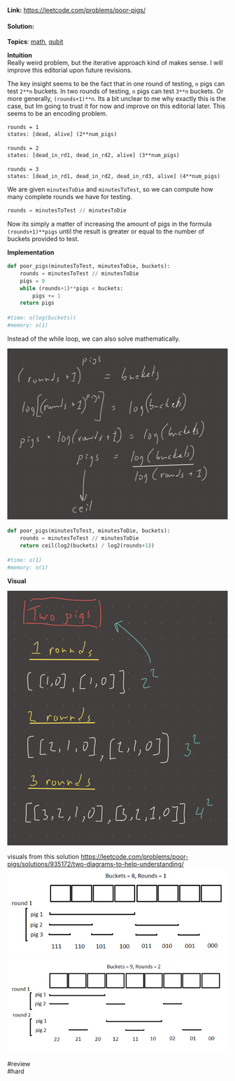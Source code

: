   
**Link:** https://leetcode.com/problems/poor-pigs/  
#### Solution:  
  
**Topics**: [math](math.md), [qubit](qubit.md)  
  
**Intuition**  
Really weird problem, but the iterative approach kind of makes sense. I will improve this editorial upon future revisions.  
  
The key insight seems to be the fact that in one round of testing, `n` pigs can test `2**n` buckets. In two rounds of testing, `n` pigs can test `3**n` buckets. Or more generally, `(rounds+1)**n`. Its a bit unclear to me why exactly this is the case, but Im going to trust it for now and improve on this editorial later. This seems to be an encoding problem.  
  
```  
rounds = 1  
states: [dead, alive] (2**num_pigs)  
  
rounds = 2  
states: [dead_in_rd1, dead_in_rd2, alive] (3**num_pigs)  
  
rounds = 3  
states: [dead_in_rd1, dead_in_rd2, dead_in_rd3, alive] (4**num_pigs)  
```  
  
We are given `minutesToDie` and `minutesToTest`, so we can compute how many complete rounds we have for testing.   
  
```python  
rounds = minutesToTest // minutesToDie  
```  
  
Now its simply a matter of increasing the amount of pigs in the formula `(rounds+1)**pigs` until the result is greater or equal to the number of buckets provided to test.  
  
**Implementation**  
```python  
def poor_pigs(minutesToTest, minutesToDie, buckets):  
	rounds = minutesToTest // minutesToDie  
	pigs = 0  
	while (rounds+1)**pigs < buckets:  
		pigs += 1  
	return pigs  
  
#time: o(log(buckets))  
#memory: o(1)  
```  
  
Instead of the while loop, we can also solve mathematically.  
  
![IMG_76D5FD81D46A-1.jpeg](./_pics/IMG_76D5FD81D46A-1.jpeg)  
```python  
def poor_pigs(minutesToTest, minutesToDie, buckets):  
	rounds = minutesToTest // minutesToDie  
	return ceil(log2(buckets) / log2(rounds+1))  
	  
#time: o(1)  
#memory: o(1)  
```  
  
**Visual**   
  
![IMG_64E13D06D309-1.jpeg](./_pics/IMG_64E13D06D309-1.jpeg)  
  
visuals from this solution https://leetcode.com/problems/poor-pigs/solutions/935172/two-diagrams-to-help-understanding/  
![546342db-390a-4e5e-adf9-d124abec0b74_1605349509.07897.png](./_pics/546342db-390a-4e5e-adf9-d124abec0b74_1605349509.07897.png)  
![bafa63d4-1dae-4ef5-8b81-67eb85fafd86_1605349693.3704822.png](./_pics/bafa63d4-1dae-4ef5-8b81-67eb85fafd86_1605349693.3704822.png)  
  
#review   
#hard   
  

